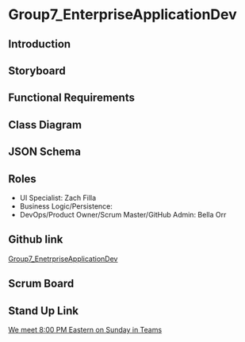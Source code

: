 # Group7_EnterpriseApplicationDev

## Introduction

## Storyboard

## Functional Requirements

## Class Diagram

## JSON Schema

## Roles
* UI Specialist: Zach Filla
* Business Logic/Persistence:
* DevOps/Product Owner/Scrum Master/GitHub Admin: Bella Orr

## Github link
[Group7_EnetrpriseApplicationDev](https://github.com/bella-orr/Group7_EnterpriseApplicationDev.git)

## Scrum Board

## Stand Up Link
[We meet 8:00 PM Eastern on Sunday in Teams](https://teams.microsoft.com/l/meetup-join/19%3ameeting_NDYzZGU4MzgtMWUwZS00OTU1LThjNDQtZWUzYjdiZWM2OTMx%40thread.v2/0?context=%7b%22Tid%22%3a%22f5222e6c-5fc6-48eb-8f03-73db18203b63%22%2c%22Oid%22%3a%2226d681d5-1ec6-40ee-aa28-ef79944434d3%22%7d 
)
